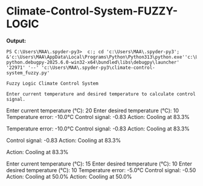 # Climate-Control-System-FUZZY-LOGIC

  


**Output:** 

```<language python>
PS C:\Users\MAA\.spyder-py3>  c:; cd 'c:\Users\MAA\.spyder-py3';   &'c:\Users\MAA\AppData\Local\Programs\Python\Python313\python.exe''c:\Users\MAA\.vscode\extensions\ms-python.debugpy-2025.6.0-win32-x64\bundled\libs\debugpy\launcher' '22971' '--' 'c:\Users\MAA\.spyder-py3\climate-control-  system_fuzzy.py' 

Fuzzy Logic Climate Control System

Enter current temperature and desired temperature to calculate control signal.

```





Enter current temperature (°C): 20
Enter desired temperature (°C): 10
Temperature error: -10.0°C
Control signal: -0.83
Action: Cooling at 83.3%

Temperature error: -10.0°C
Control signal: -0.83
Action: Cooling at 83.3%

Control signal: -0.83
Action: Cooling at 83.3%

Action: Cooling at 83.3%


Enter current temperature (°C): 15
Enter desired temperature (°C): 10
Enter desired temperature (°C): 10
Temperature error: -5.0°C
Control signal: -0.50
Action: Cooling at 50.0%
Action: Cooling at 50.0%
